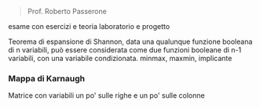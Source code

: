 > Prof. Roberto Passerone

esame con esercizi e teoria
laboratorio e progetto

Teorema di espansione di Shannon, data una qualunque funzione booleana di n variabili, può essere considerata come due funzioni booleane di n-1 variabili, con una variabile condizionata.
minmax, maxmin, implicante

### Mappa di Karnaugh
Matrice con variabili un po' sulle righe e un po' sulle colonne

